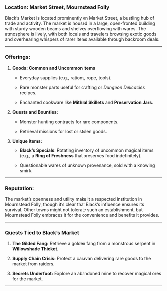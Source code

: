 
### **Location:** Market Street, Mournstead Folly

Black’s Market is located prominently on Market Street, a bustling hub of trade and activity. The market is housed in a large, open-fronted building with sturdy wooden beams and shelves overflowing with wares. The atmosphere is lively, with both locals and travelers browsing exotic goods and overhearing whispers of rarer items available through backroom deals.

---

### **Offerings:**

1. **Goods: Common and Uncommon Items**
    
    - Everyday supplies (e.g., rations, rope, tools).
        
    - Rare monster parts useful for crafting or _Dungeon Delicacies_ recipes.
        
    - Enchanted cookware like **Mithral Skillets** and **Preservation Jars**.



































1. **Quests and Bounties:**
    
    - Monster hunting contracts for rare components.
        
    - Retrieval missions for lost or stolen goods.
        
3. **Unique Items:**
    
    - **Black’s Specials**: Rotating inventory of uncommon magical items (e.g., a **Ring of Freshness** that preserves food indefinitely).
        
    - Questionable wares of unknown provenance, sold with a knowing smirk.
        

---

### **Reputation:**

The market’s openness and utility make it a respected institution in Mournstead Folly, though it’s clear that Black’s influence ensures its survival. Other towns might not tolerate such an establishment, but Mournstead Folly embraces it for the convenience and benefits it provides.

---

### **Quests Tied to Black’s Market**

1. **The Gilded Fang:** Retrieve a golden fang from a monstrous serpent in **Willowshade Thicket**.
    
2. **Supply Chain Crisis:** Protect a caravan delivering rare goods to the market from raiders.
    
3. **Secrets Underfoot:** Explore an abandoned mine to recover magical ores for the market.
    

---

